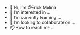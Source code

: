 - 👋 Hi, I’m @Erick Molina
- 👀 I’m interested in ...
- 🌱 I’m currently learning ...
- 💞️ I’m looking to collaborate on ...
- 📫 How to reach me ...

<!---
Kadenson/Kadenson is a ✨ special ✨ repository because its `README.md` (this file) appears on your GitHub profile.
You can click the Preview link to take a look at your changes.
--->
